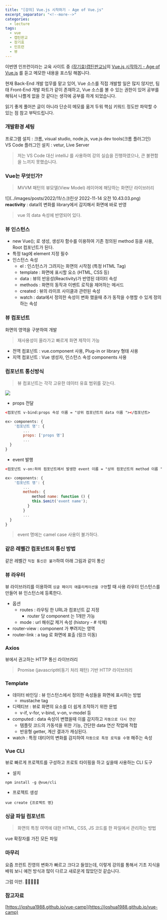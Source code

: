 ```yaml
---
title: "[강의] Vue.js 시작하기 - Age of Vue.js"
excerpt_separator: "<!--more-->"
categories:
  - lecture
tags:
  - vue
  - 캡틴판교
  - 장기효
  - 인프런
  - 뷰
---
```


이번엔 인프런이라는 교육 사이트 중 [(장기효)캡틴판교님](https://joshua1988.github.io/)의 [Vue.js 시작하기 - Age of Vue.js](https://www.inflearn.com/course/age-of-vuejs/dashboard) 를 듣고 메모한 내용을 포스팅 해봅니다.

현재 Back-End 개발 업무를 맡고 있어, Vue 소스를 직접 개발할 일은 많지 않지만, 팀태 Front-End 개발 파트가 같이 존재하고, Vue 소스를 볼 수 있는 권한이 있어 공부를 해둬서 나쁠게 없을 것 같다는 생각에 공부를 하게 되었습니다.

읽기 좋게 풀어쓴 글이 아니라 단순히 메모를 옮겨 두워 핵심 키워드 정도만 파악할 수 있는 점 참고 부탁드립니다.

<!--more-->

### 개발환경 세팅
프로그램 설치 : 크롬, visual studio, node.js, vue.js dev tools(크롬 플러그인)  
VS Code 플러그인 설치 : vetur, Live Server
> 저는 VS Code 대신 intelliJ 를 사용하여 강의 실습을 진행하였으나, 큰 불편함을 느끼지 못했습니다.

### Vue는 무엇인가?
> MVVM 패턴의 뷰모델(View Model) 레이어에 해당하는 화면단 라이브러리

![](../images/posts/2022/11/스크린샷 2022-11-14 오전 10.43.03.png)
**reactivity** : data의 변화를 library에서 감지해서 화면에 바로 반영  
> vue 의 data 속성에 반영되어 있다.

### 뷰 인스턴스
- new Vue(); 로 생성, 생성자 함수를 이용하여 기존 정의된 method 등을 사용, Root 컴포넌트가 된다.
- 특정 tag에 element 지정 필수
- 인스턴스 속성
  - el : 인스턴스가 그려지는 화면의 시작점 (특정 HTML Tag)
  - template : 화면에 표시할 요소 (HTML, CSS 등)
  - data : 뷰의 반응성(Reactivity)가 반영된 데이터 속성
  - methods : 화면의 동작과 이벤트 로직을 제어하는 메서드
  - created : 뷰의 라이프 사이클과 관련된 속성
  - watch : data에서 정의한 속성이 변화 했을때 추가 동작을 수행할 수 있게 정의하는 속성

### 뷰 컴포넌트 
화면의 영역을 구분하여 개발
> 재사용성이 올라가고 빠르게 화면 제작이 가능
- 전역 컴포넌트 : vue.component 사용, Plug-in or library 형태 사용
- 지역 컴포넌트 : Vue 생성자, 인스턴스 속성 components 사용

### 컴포넌트 통신방식
> 뷰 컴포넌트는 각각 고유한 데이터 유효 범위를 갖는다.

![](https://joshua1988.github.io/vue-camp/assets/img/component-communication.2bb1d838.png)
- props 전달  

```HTML
<컴포넌트 v-bind:props 속성 이름 = "상위 컴포넌트의 data 이름 "></컴포넌트>
```
```javascript
ex> components: {
    '컴포넌트 명': {
        ...
        props: ['props 명']
        ...
  }
}
```

- event 발행   

```HTML
<컴포넌트 v-on:하위 컴포넌트에서 발생한 event 이름 = "상위 컴포넌트의 method 이름 "></컴포넌트>
```
```javascript
ex> components: {
    '컴포넌트 명': {
        ...
        methods: {
            method name: function () {
            this.$emit('event name');
          }
        }
        ...
  }
}
```
> event 명에는 camel case 사용이 불가하다.

### 같은 레벨간 컴포넌트의 통신 방법
같은 레벨간 `직접 통신은 불가`하여 아래 그림과 같이 통신

### 뷰 라우터
뷰 라이브러리를 이용하여 `싱글 페이지 애플리케이션을 구현`할 때 사용
라우터 인스턴스를 만들어 뷰 인스턴스에 등록한다.
- 옵션
  - routes : 라우팅 한 URL과 컴포넌트 값 지정 
    - router 당 component 는 1개만 가능
  - mode : url 해쉬값 제거 속성 (history - # 삭제)
- router-view : component 가 뿌려지는 영역
- router-link : a tag 로 화면에 표출 (링크 이동)

### Axios 
뷰에서 권고하는 HTTP 통신 라이브러리
> Promise (javascript비동기 처리 패턴) 기반 HTTP 라이브러리

### Template
- 데이터 바인딩 : 뷰 인스턴스에서 정의한 속성들을 화면에 표시하는 방법
  - mustache tag 
- 디렉티브 : 뷰로 화면의 요소를 더 쉽게 조작하기 위한 문법
  - v-if, v-for, v-bind, v-on, v-model 등
- computed : data 속성이 변했을때 이를 감지하고 `자동으로 다시 연산`
  - 템플릿 코드의 가동석을 위한 기능, 간단한 data 연산 작업에 적합
  - 반응형 getter, 계산 결과가 캐싱된다.
- watch : 특정 데티어의 변화를 감지하여 `자동으로 특정 로직을 수행` 해주는 속성

### Vue CLI
뷰로 빠르게 프로젝트를 구성하고 프로토 타이핑을 하고 싶을때 사용하는 CLI 도구
- 설치 
```shell
npm install -g @vue/cli
```
- 프로젝트 생성 
```shell
vue create {프로젝트 명}
```

### 싱글 파일 컴포넌트
> 화면의 특정 여역에 대한 HTML, CSS, JS 코드를 한 파일에서 관리하는 방법  

vue 확장자를 가진 모든 파일

### 마무리

요즘 프런트 진영의 변화가 빠르고 크다고 들었는데, 이렇게 강의를 통해서 기초 지식을 배워 보니 예전 방식과 많이 다르고 새로운게 많았던것 같습니다.

그럼 이만. 🥕👋🏼🖐🏼

### 참고자료
[https://joshua1988.github.io/vue-camp](https://joshua1988.github.io/vue-camp)